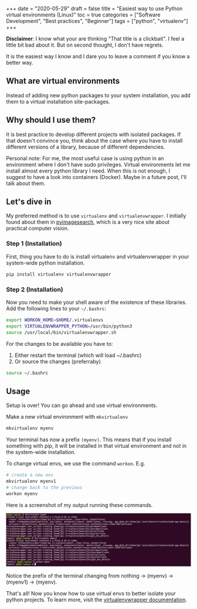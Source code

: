 +++
date = "2020-05-29"
draft = false
title = "Easiest way to use Python virtual environments (Linux)"
toc = true
categories = ["Software Development", "Best practices", "Beginner"]
tags = ["python", "virtualenv"]
+++

**Disclaimer**: I know what your are thinking "That title is a clickbait". I feel a little bit bad about it. But on second thought, I don't have regrets. 

It is the easiest way I know and I dare you to leave a comment if you know a better way.

## What are virtual environments

Instead of adding new python packages to your system installation, you add them to a virtual installation site-packages.

## Why should I use them?

It is best practice to develop different projects with isolated packages. If that doesn't convince you, think about the case where you have to install different versions of a library, because of different dependencies.

Personal note: For me, the most useful case is using python in an environment where I don't have sudo privileges. Virtual environments let me install almost every python library I need. When this is not enough, I suggest to have a look into containers (Docker). Maybe in a future post, I'll talk about them.

## Let's dive in 

My preferred method is to use `virtualenv` and `virtualenvwrapper`. I initially found about them in [pyimagesearch](https://www.pyimagesearch.com/), which is a very nice site about practical computer vision.

### Step 1 (Installation)

First, thing you have to do is install virtualenv and virtualenvwrapper in your system-wide python installation.

```python
pip install virtualenv virtualenvwrapper
``` 

### Step 2 (Installation)

Now you need to make your shell aware of the existence of these libraries. Add the following lines to your `~/.bashrc`:

```bash
export WORKON_HOME=$HOME/.virtualenvs
export VIRTUALENVWRAPPER_PYTHON=/usr/bin/python3
source /usr/local/bin/virtualenvwrapper.sh
```

For the changes to be available you have to:
1. Either restart the terminal (which will load ~/.bashrc)
2. Or source the changes (preferraby)

```bash 
source ~/.bashrc
```

## Usage

Setup is over! You can go ahead and use virtual environments.

Make a new virtual environment with `mkvirtualenv`

```bash
mkvirtualenv myenv
```

Your terminal has now a prefix `(myenv)`. This means that if you install something with pip, it will be installed in that virtual environment and not in the system-wide installation. 

To change virtual envs, we use the command `workon`. E.g.
```bash
# create a new env
mkvirtualenv myenv1
# change back to the previous
workon myenv
```

Here is a screenshot of my output running these commands.

![screenshot](/blog/python-virtualenv/screenshot.png)

Notice the prefix of the terminal changing from nothing $\rightarrow$ (myenv) $\rightarrow$ (myenv1) $\rightarrow$ (myenv).

That's all! Now you know how to use virtual envs to better isolate your python projects. To learn more, visit the [virtualenvwrapper documentation](https://virtualenvwrapper.readthedocs.io/).



